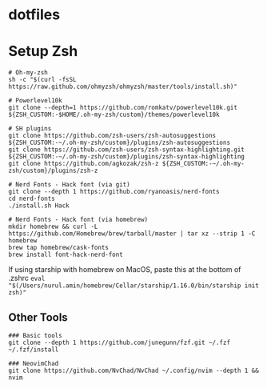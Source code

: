 # dotfiles

# Setup Zsh

```
# Oh-my-zsh
sh -c "$(curl -fsSL https://raw.github.com/ohmyzsh/ohmyzsh/master/tools/install.sh)"

# Powerlevel10k
git clone --depth=1 https://github.com/romkatv/powerlevel10k.git ${ZSH_CUSTOM:-$HOME/.oh-my-zsh/custom}/themes/powerlevel10k

# SH plugins
git clone https://github.com/zsh-users/zsh-autosuggestions ${ZSH_CUSTOM:-~/.oh-my-zsh/custom}/plugins/zsh-autosuggestions
git clone https://github.com/zsh-users/zsh-syntax-highlighting.git ${ZSH_CUSTOM:-~/.oh-my-zsh/custom}/plugins/zsh-syntax-highlighting
git clone https://github.com/agkozak/zsh-z ${ZSH_CUSTOM:-~/.oh-my-zsh/custom}/plugins/zsh-z

# Nerd Fonts - Hack font (via git)
git clone --depth 1 https://github.com/ryanoasis/nerd-fonts
cd nerd-fonts
./install.sh Hack

# Nerd Fonts - Hack font (via homebrew)
mkdir homebrew && curl -L https://github.com/Homebrew/brew/tarball/master | tar xz --strip 1 -C homebrew
brew tap homebrew/cask-fonts
brew install font-hack-nerd-font
```

If using starship with homebrew on MacOS, paste this at the bottom of .zshrc
```eval "$(/Users/nurul.amin/homebrew/Cellar/starship/1.16.0/bin/starship init zsh)"```

## Other Tools

```
### Basic tools
git clone --depth 1 https://github.com/junegunn/fzf.git ~/.fzf
~/.fzf/install
```

```
### NeovimChad
git clone https://github.com/NvChad/NvChad ~/.config/nvim --depth 1 && nvim
```
